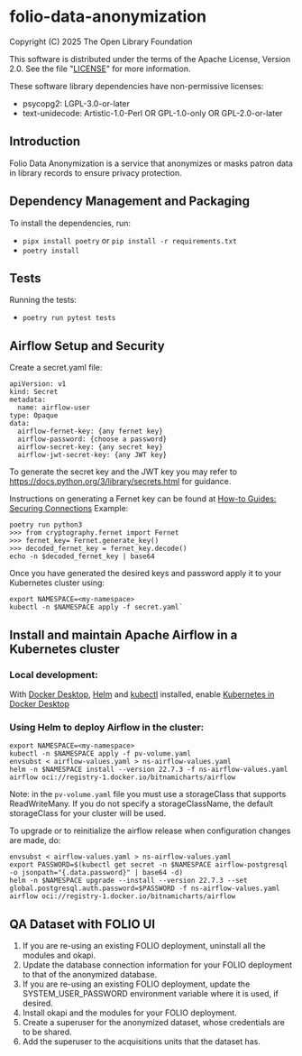 # folio-data-anonymization

Copyright (C) 2025 The Open Library Foundation

This software is distributed under the terms of the Apache License,
Version 2.0. See the file "[LICENSE](LICENSE)" for more information.

These software library dependencies have non-permissive licenses:
* psycopg2: LGPL-3.0-or-later
* text-unidecode: Artistic-1.0-Perl OR GPL-1.0-only OR GPL-2.0-or-later

## Introduction
Folio Data Anonymization is a service that anonymizes or masks patron data in library records to ensure privacy protection.

## Dependency Management and Packaging
To install the dependencies, run:
- `pipx install poetry` or `pip install -r requirements.txt`
- `poetry install`

## Tests
Running the tests:
- `poetry run pytest tests`

## Airflow Setup and Security
Create a secret.yaml file:
```
apiVersion: v1
kind: Secret
metadata:
  name: airflow-user
type: Opaque
data:
  airflow-fernet-key: {any fernet key}
  airflow-password: {choose a password}
  airflow-secret-key: {any secret key}
  airflow-jwt-secret-key: {any JWT key}
```

To generate the secret key and the JWT key you may refer to https://docs.python.org/3/library/secrets.html for guidance.


Instructions on generating a Fernet key can be found at [How-to Guides: Securing Connections](https://airflow.apache.org/docs/apache-airflow/1.10.4/howto/secure-connections.html?highlight=fernet)
Example:
```
poetry run python3
>>> from cryptography.fernet import Fernet
>>> fernet_key= Fernet.generate_key()
>>> decoded_fernet_key = fernet_key.decode()
echo -n $decoded_fernet_key | base64
```

Once you have generated the desired keys and password apply it to your Kubernetes cluster using:
```
export NAMESPACE=<my-namespace>
kubectl -n $NAMESPACE apply -f secret.yaml`
```

## Install and maintain Apache Airflow in a Kubernetes cluster 
### Local development:
With [Docker Desktop](https://docs.docker.com/desktop/), [Helm](https://helm.sh/docs/intro/install/) and [kubectl](https://kubernetes.io/docs/tasks/tools/install-kubectl-macos/) installed, enable [Kubernetes in Docker Desktop](https://docs.docker.com/desktop/features/kubernetes/)

### Using Helm to deploy Airflow in the cluster:
```
export NAMESPACE=<my-namespace>
kubectl -n $NAMESPACE apply -f pv-volume.yaml
envsubst < airflow-values.yaml > ns-airflow-values.yaml
helm -n $NAMESPACE install --version 22.7.3 -f ns-airflow-values.yaml airflow oci://registry-1.docker.io/bitnamicharts/airflow
```

Note: in the `pv-volume.yaml` file you must use a storageClass that supports ReadWriteMany. If you do not specify a storageClassName, the default storageClass for your cluster will be used.


To upgrade or to reinitialize the airflow release when configuration changes are made, do:
```
envsubst < airflow-values.yaml > ns-airflow-values.yaml
export PASSWORD=$(kubectl get secret -n $NAMESPACE airflow-postgresql -o jsonpath="{.data.password}" | base64 -d)
helm -n $NAMESPACE upgrade --install --version 22.7.3 --set global.postgresql.auth.password=$PASSWORD -f ns-airflow-values.yaml airflow oci://registry-1.docker.io/bitnamicharts/airflow
```


## QA Dataset with FOLIO UI
1. If you are re-using an existing FOLIO deployment, uninstall all the modules and okapi.
1. Update the database connection information for your FOLIO deployment to that of the anonymized database.
1. If you are re-using an existing FOLIO deployment, update the SYSTEM_USER_PASSWORD environment variable where it is used, if desired.
1. Install okapi and the modules for your FOLIO deployment.
1. Create a superuser for the anonymized dataset, whose credentials are to be shared.
1. Add the superuser to the acquisitions units that the dataset has.